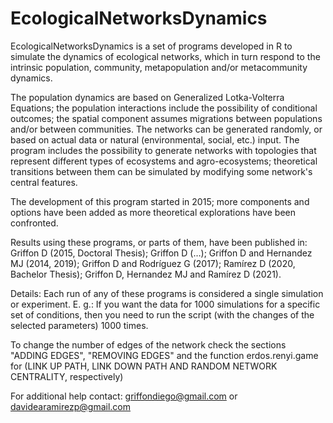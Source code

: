 # EcologicalNetworksDynamics

EcologicalNetworksDynamics is a set of programs developed in R to simulate the dynamics of ecological networks, which in turn respond to the intrinsic population, community, metapopulation and/or metacommunity dynamics. 

The population dynamics are based on Generalized Lotka-Volterra Equations; the population interactions include the possibility of conditional outcomes; the spatial component assumes migrations between populations and/or between communities. The networks can be generated randomly, or based on actual data or natural (environmental, social, etc.) input. The program includes the possibility to generate networks with topologies that represent different types of ecosystems and agro-ecosystems; theoretical transitions between them can be simulated by modifying some network's central features.

The development of this program started in 2015; more components and options have been added as more theoretical explorations have been confronted. 

Results using these programs, or parts of them, have been published in: Griffon D (2015, Doctoral Thesis); Griffon D (…); Griffon D and Hernandez MJ (2014, 2019); Griffon D and Rodríguez G (2017); Ramírez D (2020, Bachelor Thesis); Griffon D, Hernandez MJ and Ramírez D (2021).

Details:
Each run of any of these programs is considered a single simulation or experiment. E. g.: If you want the data for 1000 simulations for a specific set of conditions, then you need to run the script (with the changes of the selected parameters) 1000 times.

To change the number of edges of the network check the sections "ADDING EDGES", "REMOVING EDGES" and the function erdos.renyi.game for (LINK UP PATH, LINK DOWN PATH AND RANDOM NETWORK CENTRALITY, respectively)

For additional help contact: griffondiego@gmail.com or davidearamirezp@gmail.com
